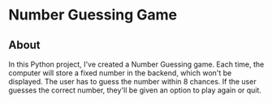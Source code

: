 # Number Guessing Game

## About

In this Python project, I've created a Number Guessing game. Each time, the computer will store a fixed number in the backend, which won't be displayed. The user has to guess the number within 8 chances. If the user guesses the correct number, they'll be given an option to play again or quit.

